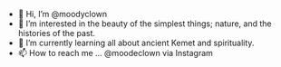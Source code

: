- 👋 Hi, I’m @moodyclown
- 👀 I’m interested in the beauty of the simplest things; nature, and the histories of the past.
- 🌱 I’m currently learning all about ancient Kemet and spirituality.
- 📫 How to reach me ... @moodeclown via Instagram

<!---
moodyclown/moodyclown is a ✨ special ✨ repository because its `README.md` (this file) appears on your GitHub profile.
You can click the Preview link to take a look at your changes.
--->
